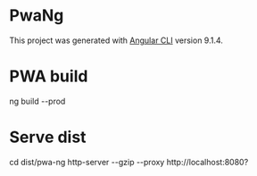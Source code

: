 # PwaNg

This project was generated with [Angular CLI](https://github.com/angular/angular-cli) version 9.1.4.

# PWA build
ng build --prod
# Serve dist
cd dist/pwa-ng
http-server --gzip --proxy http://localhost:8080?
